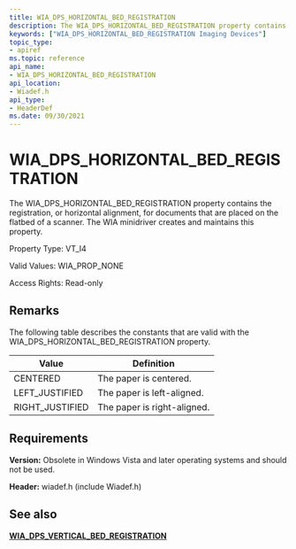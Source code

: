 ```yaml
---
title: WIA_DPS_HORIZONTAL_BED_REGISTRATION
description: The WIA_DPS_HORIZONTAL_BED_REGISTRATION property contains the registration, or horizontal alignment, for documents that are placed on the flatbed of a scanner. The WIA minidriver creates and maintains this property.
keywords: ["WIA_DPS_HORIZONTAL_BED_REGISTRATION Imaging Devices"]
topic_type:
- apiref
ms.topic: reference
api_name:
- WIA_DPS_HORIZONTAL_BED_REGISTRATION
api_location:
- Wiadef.h
api_type:
- HeaderDef
ms.date: 09/30/2021
---
```


# WIA_DPS_HORIZONTAL_BED_REGISTRATION

The WIA_DPS_HORIZONTAL_BED_REGISTRATION property contains the registration, or horizontal alignment, for documents that are placed on the flatbed of a scanner. The WIA minidriver creates and maintains this property.

Property Type: VT_I4

Valid Values: WIA_PROP_NONE

Access Rights: Read-only

## Remarks

The following table describes the constants that are valid with the WIA_DPS_HORIZONTAL_BED_REGISTRATION property.

| Value | Definition |
|--|--|
| CENTERED | The paper is centered. |
| LEFT_JUSTIFIED | The paper is left-aligned. |
| RIGHT_JUSTIFIED | The paper is right-aligned. |

## Requirements

**Version:** Obsolete in Windows Vista and later operating systems and should not be used.

**Header:** wiadef.h (include Wiadef.h)

## See also

[**WIA_DPS_VERTICAL_BED_REGISTRATION**](wia-dps-vertical-bed-registration.md)
